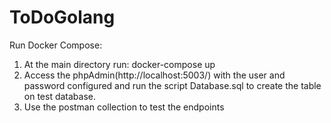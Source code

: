 # ToDoGolang

Run Docker Compose:

1. At the main directory run: docker-compose up
2. Access the phpAdmin(http://localhost:5003/) with the user and password configured and run the script Database.sql to create the table on test database. 
3. Use the postman collection to test the endpoints

